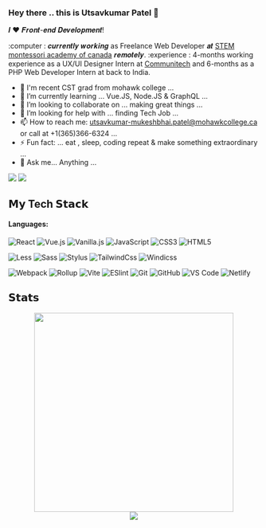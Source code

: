 ### Hey there .. this is Utsavkumar Patel 👋


𝑰 ❤️ 𝑭𝒓𝒐𝒏𝒕-𝒆𝒏𝒅 𝑫𝒆𝒗𝒆𝒍𝒐𝒑𝒎𝒆𝒏𝒕!

:computer :  𝒄𝒖𝒓𝒓𝒆𝒏𝒕𝒍𝒚 𝒘𝒐𝒓𝒌𝒊𝒏𝒈 as Freelance Web Developer 𝒂𝒕 [STEM montessori academy of canada](https://stemacademy.net/) 𝒓𝒆𝒎𝒐𝒕𝒆𝒍𝒚.
:experience : 4-months working experience as a UX/UI Designer Intern at [Communitech](https://www.communitech.ca/) and 6-months as a PHP Web Developer Intern at back to India.

- 💬 I'm recent CST grad from mohawk college ...
- 🌱 I’m currently learning ... Vue.JS, Node.JS & GraphQL ...
- 👯 I’m looking to collaborate on ... making great things ...
- 🤔 I’m looking for help with ... finding Tech Job ...
- 📫 How to reach me: utsavkumar-mukeshbhai.patel@mohawkcollege.ca or call at +1(365)366-6324 ...
- ⚡ Fun fact: ... eat , sleep, coding repeat & make something extraordinary ... 
- 💬 Ask me... Anything ...



[![](https://img.shields.io/badge/-@Utsavkumar_Patel-%00FF00?style=flat-square&logo=linkedin&logoColor=%FFFFFF)](https://www.linkedin.com/in/utsavkumar-patel-e3606/)
[![](https://img.shields.io/badge/-@Utsavkumar_Patel-%23181717?style=flat-square&logo=github)](https://github.com/Utsav360)


## 𝗠𝘆 Tech 𝗦𝘁𝗮𝗰𝗸


#### Languages:

![React](https://img.shields.io/badge/-React.Js-61DAFB?style=for-the-badge&logo=react&logoColor=white)
![Vue.js](https://img.shields.io/badge/-Vue.js-%232c3e50?style=for-the-badge&logo=vuedotjs)
![Vanilla.js](https://img.shields.io/badge/-Vanilla.js-yellow?style=for-the-badge&logo=vanilla)
![JavaScript](https://img.shields.io/badge/javascript-%23323330.svg?style=for-the-badge&logo=javascript&logoColor=%23F7DF1E)
![CSS3](https://img.shields.io/badge/css3-%231572B6.svg?style=for-the-badge&logo=css3&logoColor=white)
![HTML5](https://img.shields.io/badge/html5-%23E34F26.svg?style=for-the-badge&logo=html5&logoColor=white)



![Less](https://img.shields.io/badge/-Less-%231d365d?style=flat-square&logo=less&logoColor=ffffff)
![Sass](https://img.shields.io/badge/-Sass-%23CC6699?style=flat-square&logo=sass&logoColor=ffffff)
![Stylus](https://img.shields.io/badge/-Stylus-%23333333?style=flat-square&logo=stylus)
![TailwindCss](https://img.shields.io/badge/-TailwindCss-%231a202c?style=flat-square&logo=tailwind-css)
![Windicss](https://img.shields.io/badge/-WindiCss-%23000000?style=flat-square&logo=tailwind-css&&logoColor=48B0F1)

![Webpack](https://img.shields.io/badge/-Webpack-%232C3A42?style=flat-square&logo=webpack)
![Rollup](https://img.shields.io/badge/-Rollup-%23EC4A3F?style=flat-square&logo=rollupdotjs&logoColor=ffffff)
![Vite](https://img.shields.io/badge/-Vite-%23646CFF?style=flat-square&logo=vite&logoColor=ffffff)
![ESlint](https://img.shields.io/badge/-ESLint-%234B32C3?style=flat-square&logo=eslint)
![Git](https://img.shields.io/badge/-Git-%23F05032?style=flat-square&logo=git&logoColor=%23ffffff)
![GitHub](https://img.shields.io/badge/-GitHub-FCA121?style=flat-square&logo=github)
![VS Code](https://img.shields.io/badge/-VSCode-%23007ACC?style=flat-square&logo=visual-studio-code)
![Netlify](https://img.shields.io/badge/-Netlify-%2300C7B7?style=flat-square&logo=netlify&logoColor=ffffff)

## 𝗦𝘁𝗮𝘁𝘀

<div style="text-align: center">
  <img src="https://github-readme-stats.vercel.app/api?username=Utsav360&count_private=true&show_icons=true&theme=prussian" width="400">
<br />
  <img src="https://github-readme-stats.vercel.app/api/top-langs/?username=Utsav360&title_color=ffffff&text_color=c9cacc&icon_color=4AB197&bg_color=1A2B34" />
</div>

